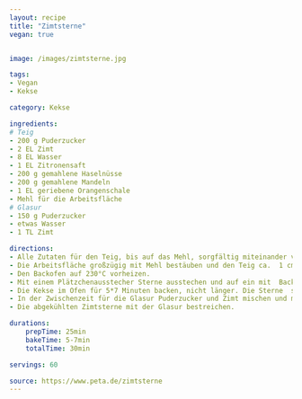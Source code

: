 ```yaml
---
layout: recipe
title: "Zimtsterne"
vegan: true


image: /images/zimtsterne.jpg

tags:
- Vegan
- Kekse

category: Kekse

ingredients:
# Teig
- 200 g Puderzucker
- 2 EL Zimt
- 8 EL Wasser
- 1 EL Zitronensaft
- 200 g gemahlene Haselnüsse
- 200 g gemahlene Mandeln
- 1 EL geriebene Orangenschale
- Mehl für die Arbeitsfläche
# Glasur
- 150 g Puderzucker
- etwas Wasser
- 1 TL Zimt

directions:
- Alle Zutaten für den Teig, bis auf das Mehl, sorgfältig miteinander vermengen. Nicht wundern, der Teig ist sehr klebrig.
- Die Arbeitsfläche großzügig mit Mehl bestäuben und den Teig ca.  1 cm dick ausrollen. Falls der Teig sich nur sehr schwer verarbeiten  lässt, während der Verarbeitung nach und nach etwas Mehl unterkneten.
- Den Backofen auf 230°C vorheizen.
- Mit einem Plätzchenausstecher Sterne ausstechen und auf ein mit  Backpapier bestücktes Blech legen. Teigreste wieder zügig zusammenfügen, ausrollen und ebenfalls ausstechen, bis der ganze Teig verbraucht ist.
- Die Kekse im Ofen für 5*7 Minuten backen, nicht länger. Die Sterne  sind noch relativ weich, wenn sie aus dem Ofen kommen, werden beim  Abkühlen aber noch fest. Die Kekse auf einem Kuchengitter abkühlen  lassen.
- In der Zwischenzeit für die Glasur Puderzucker und Zimt mischen und mit gerade so viel Wasser verrühren, bis eine dickflüssige Masse  entsteht. Falls die Glasur zu dünn wird, etwas mehr Puderzucker  hinzugeben.
- Die abgekühlten Zimtsterne mit der Glasur bestreichen.

durations:
    prepTime: 25min
    bakeTime: 5-7min
    totalTime: 30min

servings: 60

source: https://www.peta.de/zimtsterne
---
```

